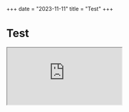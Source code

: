 +++
date = "2023-11-11"
title = "Test"
+++

# Test

<iframe
  id="test"
  src="https://play.famobi.com/tap-tap-dunk/A-IKI23">
</iframe>

